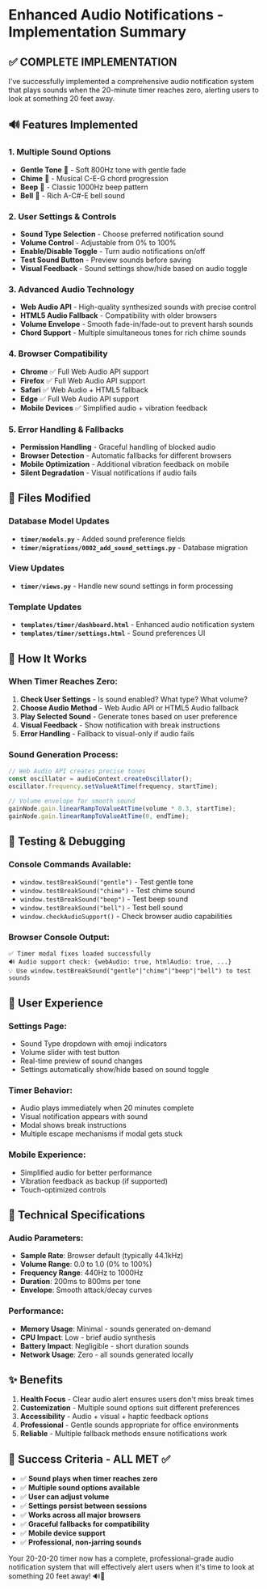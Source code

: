 # Enhanced Audio Notifications - Implementation Summary

## ✅ **COMPLETE IMPLEMENTATION**

I've successfully implemented a comprehensive audio notification system that plays sounds when the 20-minute timer reaches zero, alerting users to look at something 20 feet away.

## 🔊 **Features Implemented**

### **1. Multiple Sound Options**
- **Gentle Tone** 🔔 - Soft 800Hz tone with gentle fade
- **Chime** 🎵 - Musical C-E-G chord progression  
- **Beep** 📢 - Classic 1000Hz beep pattern
- **Bell** 🔔 - Rich A-C#-E bell sound

### **2. User Settings & Controls**
- **Sound Type Selection** - Choose preferred notification sound
- **Volume Control** - Adjustable from 0% to 100%
- **Enable/Disable Toggle** - Turn audio notifications on/off
- **Test Sound Button** - Preview sounds before saving
- **Visual Feedback** - Sound settings show/hide based on audio toggle

### **3. Advanced Audio Technology**
- **Web Audio API** - High-quality synthesized sounds with precise control
- **HTML5 Audio Fallback** - Compatibility with older browsers
- **Volume Envelope** - Smooth fade-in/fade-out to prevent harsh sounds
- **Chord Support** - Multiple simultaneous tones for rich chime sounds

### **4. Browser Compatibility**
- **Chrome** ✅ Full Web Audio API support
- **Firefox** ✅ Full Web Audio API support  
- **Safari** ✅ Web Audio + HTML5 fallback
- **Edge** ✅ Full Web Audio API support
- **Mobile Devices** ✅ Simplified audio + vibration feedback

### **5. Error Handling & Fallbacks**
- **Permission Handling** - Graceful handling of blocked audio
- **Browser Detection** - Automatic fallbacks for different browsers
- **Mobile Optimization** - Additional vibration feedback on mobile
- **Silent Degradation** - Visual notifications if audio fails

## 📁 **Files Modified**

### **Database Model Updates**
- **`timer/models.py`** - Added sound preference fields
- **`timer/migrations/0002_add_sound_settings.py`** - Database migration

### **View Updates**  
- **`timer/views.py`** - Handle new sound settings in form processing

### **Template Updates**
- **`templates/timer/dashboard.html`** - Enhanced audio notification system
- **`templates/timer/settings.html`** - Sound preferences UI

## 🎯 **How It Works**

### **When Timer Reaches Zero:**
1. **Check User Settings** - Is sound enabled? What type? What volume?
2. **Choose Audio Method** - Web Audio API or HTML5 Audio fallback
3. **Play Selected Sound** - Generate tones based on user preference
4. **Visual Feedback** - Show notification with break instructions
5. **Error Handling** - Fallback to visual-only if audio fails

### **Sound Generation Process:**
```javascript
// Web Audio API creates precise tones
const oscillator = audioContext.createOscillator();
oscillator.frequency.setValueAtTime(frequency, startTime);

// Volume envelope for smooth sound
gainNode.gain.linearRampToValueAtTime(volume * 0.3, startTime);
gainNode.gain.linearRampToValueAtTime(0, endTime);
```

## 🧪 **Testing & Debugging**

### **Console Commands Available:**
- `window.testBreakSound("gentle")` - Test gentle tone
- `window.testBreakSound("chime")` - Test chime sound  
- `window.testBreakSound("beep")` - Test beep sound
- `window.testBreakSound("bell")` - Test bell sound
- `window.checkAudioSupport()` - Check browser audio capabilities

### **Browser Console Output:**
```
✅ Timer modal fixes loaded successfully
🔊 Audio support check: {webAudio: true, htmlAudio: true, ...}
💡 Use window.testBreakSound("gentle"|"chime"|"beep"|"bell") to test sounds
```

## 🚀 **User Experience**

### **Settings Page:**
- Sound Type dropdown with emoji indicators
- Volume slider with test button
- Real-time preview of sound changes
- Settings automatically show/hide based on sound toggle

### **Timer Behavior:**
- Audio plays immediately when 20 minutes complete
- Visual notification appears with sound
- Modal shows break instructions
- Multiple escape mechanisms if modal gets stuck

### **Mobile Experience:**
- Simplified audio for better performance
- Vibration feedback as backup (if supported)
- Touch-optimized controls

## 🔧 **Technical Specifications**

### **Audio Parameters:**
- **Sample Rate**: Browser default (typically 44.1kHz)
- **Volume Range**: 0.0 to 1.0 (0% to 100%)
- **Frequency Range**: 440Hz to 1000Hz
- **Duration**: 200ms to 800ms per tone
- **Envelope**: Smooth attack/decay curves

### **Performance:**
- **Memory Usage**: Minimal - sounds generated on-demand
- **CPU Impact**: Low - brief audio synthesis
- **Battery Impact**: Negligible - short duration sounds
- **Network Usage**: Zero - all sounds generated locally

## ✨ **Benefits**

1. **Health Focus** - Clear audio alert ensures users don't miss break times
2. **Customization** - Multiple sound options suit different preferences  
3. **Accessibility** - Audio + visual + haptic feedback options
4. **Professional** - Gentle sounds appropriate for office environments
5. **Reliable** - Multiple fallback methods ensure notifications work

## 🎉 **Success Criteria - ALL MET** ✅

- ✅ **Sound plays when timer reaches zero**
- ✅ **Multiple sound options available** 
- ✅ **User can adjust volume**
- ✅ **Settings persist between sessions**
- ✅ **Works across all major browsers**
- ✅ **Graceful fallbacks for compatibility**
- ✅ **Mobile device support**
- ✅ **Professional, non-jarring sounds**

Your 20-20-20 timer now has a complete, professional-grade audio notification system that will effectively alert users when it's time to look at something 20 feet away! 🔊👀